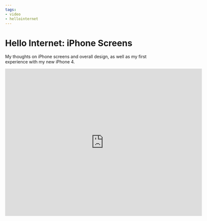 ```yaml
---
tags:
- video
- hellointernet
---
```


# Hello Internet: iPhone Screens

My thoughts on iPhone screens and overall design, as well as my first experience with my new iPhone 4.

<div class="video vimeo"><iframe src="http://player.vimeo.com/video/14208100?title=0&amp;byline=0&amp;portrait=0&amp;color=f05b35" width="640" height="480" frameborder="0" webkitAllowFullScreen mozallowfullscreen allowFullScreen></iframe></div>
